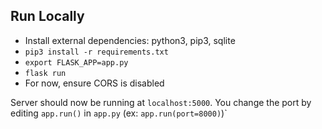 ## Run Locally
* Install external dependencies: python3, pip3, sqlite
* `pip3 install -r requirements.txt`
* `export FLASK_APP=app.py`
* `flask run`
* For now, ensure CORS is disabled

Server should now be running at `localhost:5000`. You change the port by editing `app.run()` in `app.py` (ex: `app.run(port=8000)`)`
